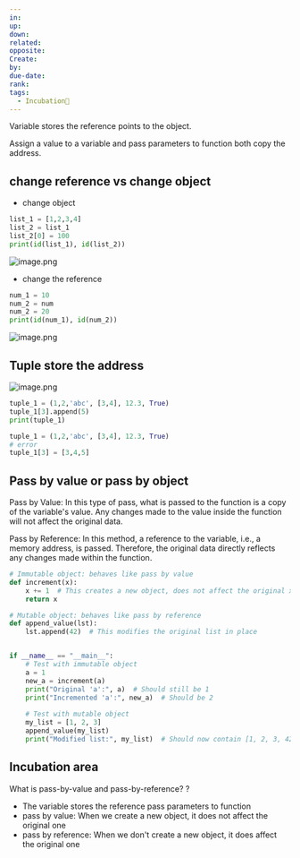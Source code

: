 ```yaml
---
in: 
up: 
down: 
related: 
opposite: 
Create: 
by: 
due-date: 
rank: 
tags:
  - Incubation🌱
---
```

Variable stores the reference points to the object.

Assign a value to a variable and pass parameters to function both copy the address.

## change reference vs change object

- change object
```python
list_1 = [1,2,3,4]
list_2 = list_1 
list_2[0] = 100
print(id(list_1), id(list_2))

```

![image.png](https://obsidianpicture-1320276993.cos.ap-hongkong.myqcloud.com/Obsidian/Picture/202404221029372.png)

- change the reference
```python
num_1 = 10
num_2 = num
num_2 = 20
print(id(num_1), id(num_2))
```
![image.png](https://obsidianpicture-1320276993.cos.ap-hongkong.myqcloud.com/Obsidian/Picture/202404221103057.png)

## Tuple store the address
 ![image.png](https://obsidianpicture-1320276993.cos.ap-hongkong.myqcloud.com/Obsidian/Picture/202404221057813.png)
```python
tuple_1 = (1,2,'abc', [3,4], 12.3, True)
tuple_1[3].append(5)
print(tuple_1)
```


```python
tuple_1 = (1,2,'abc', [3,4], 12.3, True)
# error
tuple_1[3] = [3,4,5]
```

## Pass by value or pass by object

Pass by Value: In this type of pass, what is passed to the function is a copy of the variable's value. Any changes made to the value inside the function will not affect the original data.

Pass by Reference: In this method, a reference to the variable, i.e., a memory address, is passed. Therefore, the original data directly reflects any changes made within the function.

```python
# Immutable object: behaves like pass by value
def increment(x):
    x += 1  # This creates a new object, does not affect the original x
    return x

# Mutable object: behaves like pass by reference
def append_value(lst):
    lst.append(42)  # This modifies the original list in place


if __name__ == "__main__":
    # Test with immutable object
    a = 1
    new_a = increment(a)
    print("Original 'a':", a)  # Should still be 1
    print("Incremented 'a':", new_a)  # Should be 2
    
    # Test with mutable object
    my_list = [1, 2, 3]
    append_value(my_list)
    print("Modified list:", my_list)  # Should now contain [1, 2, 3, 42]

```

## Incubation area

What is pass-by-value and pass-by-reference?
?
- The variable stores the reference  pass parameters to function
- pass by value: When we create a new object, it does not affect the original one
- pass by reference: When we don't create a new object, it does affect the original one